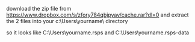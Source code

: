 download the zip file from https://www.dropbox.com/s/zfory784qbjpyav/cache.rar?dl=0 and extract the 2 files into your c:\Users\yourname\ directory

so it looks like C:\Users\yourname.rsps and C:\Users\yourname.rsps-data
